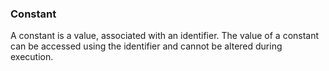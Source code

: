 ### Constant

A constant is a value, associated with an identifier.
The value of a constant can be accessed using the identifier and cannot be altered during execution.
